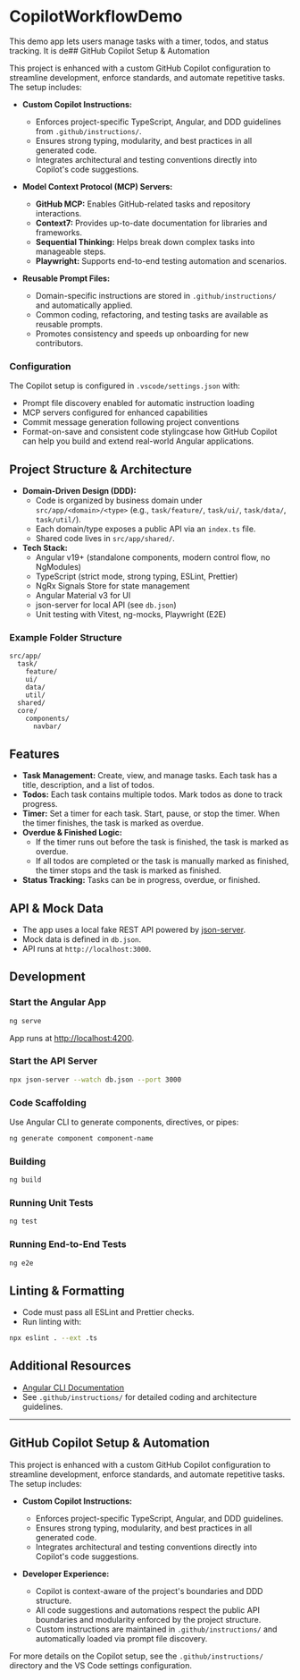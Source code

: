 # CopilotWorkflowDemo

This demo app lets users manage tasks with a timer, todos, and status tracking. It is de## GitHub Copilot Setup & Automation

This project is enhanced with a custom GitHub Copilot configuration to streamline development, enforce standards, and automate repetitive tasks. The setup includes:

- **Custom Copilot Instructions:**
  - Enforces project-specific TypeScript, Angular, and DDD guidelines from `.github/instructions/`.
  - Ensures strong typing, modularity, and best practices in all generated code.
  - Integrates architectural and testing conventions directly into Copilot's code suggestions.

- **Model Context Protocol (MCP) Servers:**
  - **GitHub MCP:** Enables GitHub-related tasks and repository interactions.
  - **Context7:** Provides up-to-date documentation for libraries and frameworks.
  - **Sequential Thinking:** Helps break down complex tasks into manageable steps.
  - **Playwright:** Supports end-to-end testing automation and scenarios.

- **Reusable Prompt Files:**
  - Domain-specific instructions are stored in `.github/instructions/` and automatically applied.
  - Common coding, refactoring, and testing tasks are available as reusable prompts.
  - Promotes consistency and speeds up onboarding for new contributors.

### Configuration

The Copilot setup is configured in `.vscode/settings.json` with:

- Prompt file discovery enabled for automatic instruction loading
- MCP servers configured for enhanced capabilities
- Commit message generation following project conventions
- Format-on-save and consistent code stylingcase how GitHub Copilot can help you build and extend real-world Angular applications.

## Project Structure & Architecture

- **Domain-Driven Design (DDD):**
  - Code is organized by business domain under `src/app/<domain>/<type>` (e.g., `task/feature/`, `task/ui/`, `task/data/`, `task/util/`).
  - Each domain/type exposes a public API via an `index.ts` file.
  - Shared code lives in `src/app/shared/`.
- **Tech Stack:**
  - Angular v19+ (standalone components, modern control flow, no NgModules)
  - TypeScript (strict mode, strong typing, ESLint, Prettier)
  - NgRx Signals Store for state management
  - Angular Material v3 for UI
  - json-server for local API (see `db.json`)
  - Unit testing with Vitest, ng-mocks, Playwright (E2E)

### Example Folder Structure

```text
src/app/
  task/
    feature/
    ui/
    data/
    util/
  shared/
  core/
    components/
      navbar/
```

## Features

- **Task Management:** Create, view, and manage tasks. Each task has a title, description, and a list of todos.
- **Todos:** Each task contains multiple todos. Mark todos as done to track progress.
- **Timer:** Set a timer for each task. Start, pause, or stop the timer. When the timer finishes, the task is marked as overdue.
- **Overdue & Finished Logic:**
  - If the timer runs out before the task is finished, the task is marked as overdue.
  - If all todos are completed or the task is manually marked as finished, the timer stops and the task is marked as finished.
- **Status Tracking:** Tasks can be in progress, overdue, or finished.

## API & Mock Data

- The app uses a local fake REST API powered by [json-server](https://github.com/typicode/json-server#readme).
- Mock data is defined in `db.json`.
- API runs at `http://localhost:3000`.

## Development

### Start the Angular App

```bash
ng serve
```

App runs at [http://localhost:4200](http://localhost:4200).

### Start the API Server

```bash
npx json-server --watch db.json --port 3000
```

### Code Scaffolding

Use Angular CLI to generate components, directives, or pipes:

```bash
ng generate component component-name
```

### Building

```bash
ng build
```

### Running Unit Tests

```bash
ng test
```

### Running End-to-End Tests

```bash
ng e2e
```

## Linting & Formatting

- Code must pass all ESLint and Prettier checks.
- Run linting with:

```bash
npx eslint . --ext .ts
```

## Additional Resources

- [Angular CLI Documentation](https://angular.dev/tools/cli)
- See `.github/instructions/` for detailed coding and architecture guidelines.

---

## GitHub Copilot Setup & Automation

This project is enhanced with a custom GitHub Copilot configuration to streamline development, enforce standards, and automate repetitive tasks. The setup includes:

- **Custom Copilot Instructions:**
  - Enforces project-specific TypeScript, Angular, and DDD guidelines.
  - Ensures strong typing, modularity, and best practices in all generated code.
  - Integrates architectural and testing conventions directly into Copilot's code suggestions.

- **Developer Experience:**
  - Copilot is context-aware of the project's boundaries and DDD structure.
  - All code suggestions and automations respect the public API boundaries and modularity enforced by the project structure.
  - Custom instructions are maintained in `.github/instructions/` and automatically loaded via prompt file discovery.

For more details on the Copilot setup, see the `.github/instructions/` directory and the VS Code settings configuration.
